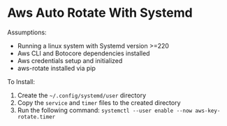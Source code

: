 # Aws Auto Rotate With Systemd

Assumptions:
- Running a linux system with Systemd version >=220
- Aws CLI and Botocore dependencies installed
- Aws credentials setup and initialized
- aws-rotate installed via pip

To Install:
1. Create the `~/.config/systemd/user` directory
2. Copy the `service` and `timer` files to the created directory
3. Run the following command: `systemctl --user enable --now aws-key-rotate.timer`
